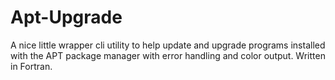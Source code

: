 # Apt-Upgrade
A nice little wrapper cli utility to help update and upgrade programs installed with the APT package manager with error handling and color output. Written in Fortran.

